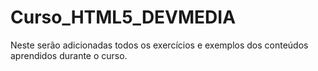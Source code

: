 # Curso_HTML5_DEVMEDIA
Neste serão adicionadas todos os exercícios e exemplos dos conteúdos aprendidos durante o curso.
